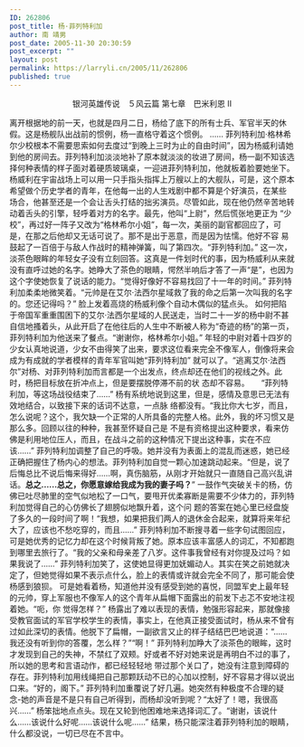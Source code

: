 ```yaml
---
ID: 262806
post_title: 杨·菲列特利加
author: 南 靖男
post_date: 2005-11-30 20:30:59
post_excerpt: ""
layout: post
permalink: https://larryli.cn/2005/11/262806
published: true
---
```

<p align="center">银河英雄传说　５风云篇
第七章　巴米利恩
Ⅱ

离开根据地的前一天，也就是四月二日，杨给了底下的所有士兵、军官半天的休假。这是杨舰队出战前的惯例，杨一直格守着这个惯例。
……
菲列特利加·格林希尔少校根本不需要思索如何去度过“到晚上三时为止的自由时间”，因为杨威利请她到他的房间去。菲列特利加淡淡地补了原本就淡淡的妆进了房间，杨一副不知该选择何种表情的样子面对着硬质玻璃桌，一迎进菲列特利加，他就板着脸要她坐下。
杨威利在宇宙战场上可以用一只手指头指挥上万艘以上的大舰队，可是，这个原本希望做个历史学者的青年，在他每一出的人生戏剧中都不算是个好演员，在某些 场合，他甚至还是一个会让舌头打结的拙劣演员。尽管如此，现在他仍然辛苦地转动着舌头的引擎，轻呼着对方的名字。最先，他叫“上尉”，然后慌张地更正为 “少校”，再过好一阵子又改为“格林希尔小姐”，每一次，美丽的副官都回应了，可是，在那之后他却又无话可说了。那不是出于恶意，而是因为怯懦。他好不容 易鼓起了一百倍于与敌人作战时的精神弹簧，叫了第四次。“菲列特利加。”
这一次，淡茶色眼眸的年轻女子没有立刻回答。这真是一件划时代的事，因为杨威利从来就没有直呼过她的名字。她睁大了茶色的眼睛，愕然半响后才答了一声“是”，也因为这个字使她恢复了说话的能力。“觉得好像好不容易找回了十一年的时间。”
菲列特利加柔柔地微笑着。“元帅是在艾尔·法西尔星域救了我的命之后第一次叫我的名字的。您还记得吗？”
脸上发着高烧的杨威利像个自动木偶似的猛点头。
如何把陷于帝国军重重围困下的艾尔·法西尔星域的人民送走，当时二十一岁的杨中尉不甚自信地搔着头，从此开启了在他往后的人生中不断被人称为“奇迹的杨”的第一页，菲列特利加为他送来了餐点。“谢谢你，格林希尔小姐。”
年轻的中尉对着十四岁的少女认真地说道，少女不由得笑了出来，要求这位看来完全不像军人，倒像将来会成为有成就的学者模样的青年军官叫她“菲列特利加” 就可以了。“逃离艾尔·法西尔”对杨、对菲列特利加而言都是一个出发点，终点却还在他们的视线之外。此时，杨把目标放在折冲点上，但是要摆脱停滞不前的状 态却不容易。　　“菲列特利加，等这场战役结束了……”
杨有系统地说到这里，但是，感情及意思已无法有效地结合，以致接下来的话词不达意，一点脉 络都没有。“我比你大七岁，而且，怎么说呢？这个，我欠缺一个正常的人所具备的完整人格。此外，我的坏习惯又是那么多。回顾以往的种种，我甚至怀疑自己是 不是有资格提出这种要求，看来仿佛是利用地位压人，而且，在战斗之前的这种情况下提出这种事，实在不应该……”
菲列特利加调整了自己的呼吸。她并没有为表面上的混乱而迷惑，她已经正确把握住了杨内心的想法。菲列特利加自觉一颗心加速跳动起来。“但是，说了后悔总比不说后悔来得好……啊，真伤脑筋，从刚才开始就只一直随自己高兴乱讲话。<strong>总之……总之，你愿意嫁给我成为我的妻子吗？</strong>”
一鼓作气突破关卡的杨，仿佛已吐尽肺里的空气似地松了一口气，要甩开优柔寡断是需要不少体力的，菲列特利加觉得自己的心仿佛长了翅膀似地飘升着，这个问 题的答案在她心里已经盘旋了多久的一段时间了啊！“我想，如果把我们两人的退休金合起来，就算将来年纪大了，应该也不愁吃穿的，而且……”
菲列特利加不断搜寻着一些字句试图回应，可是她优秀的记忆力却在这个时候背叛了她。原本应该丰富感人的词汇，不知都跑到哪里去旅行了。“我的父亲和母亲差了八岁。这件事我曾经有对你提及过吗？如果我说了……”
菲列特利加笑了，这使她显得更加妩媚动人。其实在笑之前她就决定了，但她觉得如果不表示点什么，脸上的表情或许就会完全不同了，那可能会使杨感到狼狈。 可是她看着杨，知道他并没有感受到她的喜悦，同盟军史上最年轻的元帅，穿上军服也不像军人的这个青年从扁帽下面露出的前发下忐忑不安地注视着她。“呃，你 觉得怎样？”
杨露出了难以表现的表情，勉强形容起来，那就像接受教官面试的军官学校学生的表情，事实上，在他真正接受面试时，杨从来不曾有过如此深切的表情。他脱下了扁帽，一副欲言又止的样子结结巴巴地说道：“……我还没有听到你的答覆，怎么样？”“啊！”
菲列特利加睁大了淡茶色的眼眸，这时才发现到自己的失神，不禁红了双颊。好或者不好对她来说是再明白不过的事了，所以她的思考和言语动作，都已经轻轻地 带过那个关口了，她没有注意到障碍的存在。菲列特利加用线绳把自己那颗跃动不已的心加以控制，好不容易才得以说出口来。“好的，阁下。”
菲列特利加重覆说了好几遍。她突然有种极度不合理的疑念-她的声音是不是只有自己听得到，而杨却没听到呢？“太好了！嗯，我很高兴……”
杨笨拙地点点头。现在又轮到他困难地来选择词汇了。“谢谢，该说什么……该说什么好呢……该说什么呢……”
结果，杨只能深注着菲列特利加的眼睛，什么都没说，一切已尽在不言中。